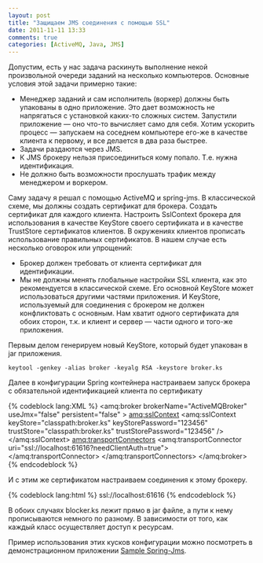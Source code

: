 ```yaml
---
layout: post
title: "Защищаем JMS соединения с помощью SSL"
date: 2011-11-11 13:33
comments: true
categories: [ActiveMQ, Java, JMS]
---
```

Допустим, есть у нас задача раскинуть выполнение некой произвольной очереди заданий на несколько компьютеров. Основные условия этой задачи примерно такие:

- Менеджер заданий и сам исполнитель (воркер) должны быть упакованы в одно приложение. Это дает возможность не напрягаться с установкой каких-то сложных систем. Запустили приложение — оно что-то вычисляет само для себя. Хотим ускорить процесс — запускаем на соседнем компьютере его-же в качестве клиента к первому, и все делается в два раза быстрее.
- Задачи раздаются через JMS.
- К JMS брокеру нельзя присоединиться кому попало. Т.е. нужна идентификация.
- Не должно быть возможности прослушать трафик между менеджером и воркером.
<!--more-->

Саму задачу я решал с помощью ActiveMQ и spring-jms. В классической схеме, мы должны создать сертификат для брокера. Создать сертификат для каждого клиента. Настроить SslContext брокера для использования в качестве KeyStore своего сертификата и в качестве TrustStore сертификатов клиентов. В окружениях клиентов прописать использование правильных сертификатов. В нашем случае есть несколько оговорок или упрощений:

- Брокер должен требовать от клиента сертификат для идентификации.
- Мы не должны менять глобальные настройки SSL клиента, как это рекомендуется в классической схеме. Его основной KeyStore может использоваться другими частями приложения. И KeyStore, используемый для соединения с брокером не должен конфликтовать с основным.
Нам хватит одного сертификата для обоих сторон, т.к. и клиент и сервер — части одного и того-же приложения.

Первым делом генерируем новый KeyStore, который будет упакован в jar приложения.

`keytool -genkey -alias broker -keyalg RSA -keystore broker.ks`

Далее в конфигурации Spring контейнера настраиваем запуск брокера с обязательной идентификацией клиента по сертификату

{% codeblock lang:XML %}
<amq:broker brokerName="ActiveMQBroker" useJmx="false"
            persistent="false" >
    <amq:sslContext>
        <amq:sslContext keyStore="classpath:broker.ks"
                        keyStorePassword="123456" 
                        trustStore="classpath:broker.ks"
                        trustStorePassword="123456" />
    </amq:sslContext>
    <amq:transportConnectors>
        <amq:transportConnector uri="ssl://localhost:61616?needClientAuth=true">
		</amq:transportConnector>
    </amq:transportConnectors>
</amq:broker>
{% endcodeblock %}

И с этим же сертификатом настраиваем соединения к этому брокеру.

{% codeblock lang:html %}
<bean id="jmsFactory" 
      class="org.apache.activemq.pool.PooledConnectionFactory"
      destroy-method="stop">
    <property name="connectionFactory">
        <bean class="org.apache.activemq.ActiveMQSslConnectionFactory">
            <property name="brokerURL">
                <value>ssl://localhost:61616</value>
            </property>
            <property name="keyStore" value="broker.ks" />
            <property name="keyStorePassword" value="123456" />
            <property name="trustStore" value="broker.ks" />
            <property name="trustStorePassword" value="123456" />
        </bean>
    </property>
</bean>
{% endcodeblock %}

В обоих случаях blocker.ks лежит прямо в jar файле, а пути к нему прописываются немного по разному. В зависимости от того, как каждый класс осуществляет доступ к ресурсам.

Пример использования этих кусков конфигурации можно посмотреть в демонстрационном приложении [Sample Spring-Jms](https://github.com/olomix/spring-jms).
